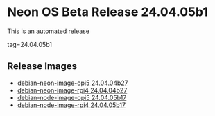 # Neon OS Beta Release 24.04.05b1
This is an automated release

tag=24.04.05b1

## Release Images
- [debian-neon-image-opi5 24.04.04b27](https://2222.us/app/files/neon_images/core/opi5/dev/debian-neon-image-opi5_2024-04-04_23_52.img.xz)
- [debian-neon-image-rpi4 24.04.04b27](https://2222.us/app/files/neon_images/core/rpi4/dev/debian-neon-image-rpi4_2024-04-04_23_52.img.xz)
- [debian-node-image-opi5 24.04.05b17](https://2222.us/app/files/neon_images/node/opi5/dev/debian-node-image-opi5_2024-04-05_02_28.img.xz)
- [debian-node-image-rpi4 24.04.05b17](https://2222.us/app/files/neon_images/node/rpi4/dev/debian-node-image-rpi4_2024-04-05_02_28.img.xz)
